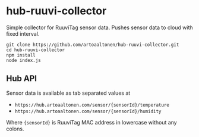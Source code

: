 # hub-ruuvi-collector

Simple collector for RuuviTag sensor data. Pushes sensor data to cloud with fixed interval.

```
git clone https://github.com/artoaaltonen/hub-ruuvi-collector.git
cd hub-ruuvi-collector
npm install
node index.js
```

## Hub API

Sensor data is available as tab separated values at
- `https://hub.artoaaltonen.com/sensor/{sensorId}/temperature`
- `https://hub.artoaaltonen.com/sensor/{sensorId}/humidity`

Where `{sensorId}` is RuuviTag MAC address in lowercase without any colons.
